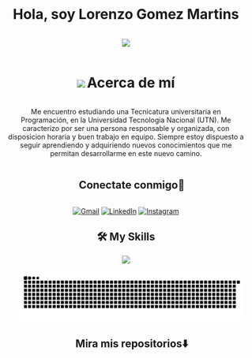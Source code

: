 <div id="user-content-toc">
  <ul align="center">
    <summary><h1 style="display: inline-block">Hola, soy Lorenzo Gomez Martins</h1></summary>
<p align="center">
  <a href="https://github.com/DenverCoder1/readme-typing-svg"><img src="https://readme-typing-svg.herokuapp.com?font=Time+New+Roman&color=%23C8BE25&size=25&center=true&vCenter=true&width=600&height=100&lines=Programmer;Estudiante+de+Tecnicatura+en+Programacion;Always+learning"></a>
</p>
<picture><img src = "https://github.com/7oSkaaa/7oSkaaa/blob/main/Images/about_me.gif?raw=true" width = 100px></picture>
<h1 style="display: inline-block">Acerca de mí</h1>


Me encuentro estudiando una Tecnicatura universitaria en Programación, en la Universidad Tecnologia Nacional (UTN). Me caracterizo por ser una persona responsable y organizada, con disposicion horaria y buen trabajo en equipo. Siempre estoy dispuesto a seguir aprendiendo y adquiriendo nuevos conocimientos que me permitan desarrollarme en este nuevo camino.
<br />


<div id="user-content-toc">
  <ul align="center">
    <summary><h2 style="display: inline-block">Conectate conmigo🤝</h2></summary>
  </ul>
</división>
	<!--icons and links-->
<p align="center">
	<a href="lorenzogomezmartins@gmail.com"><img img src="https://img.shields.io/badge/gmail-%23EA4335.svg?style=plastic&logo=gmail&logoColor=white" alt="Gmail"/></a>
	<a href="https://www.linkedin.com/in/lorenzo-gomez-ab942b299/"><img src="https://img.shields.io/badge/linkedin-%230A66C2.svg?style=plastic&logo=linkedin&logoColor=white" alt="LinkedIn"/></a>
	<a href="https://www.instagram.com/logomezm/"><img src="https://img.shields.io/badge/instagram-%23E4405F.svg?style=plastic&logo=instagram&logoColor=white" alt="Instagram"/></a>
</pag>

## 🛠️ My Skills
<p align="center">
  <a href="https://skillicons.dev">
    <img src="https://skillicons.dev/icons?i=java,python,git" />
  </a>
</p>

<ul align="center"> 
<img src = "https://github.com/7oSkaaa/7oSkaaa/blob/output/github-contribution-grid-snake.svg?" alt = "Snake Game"/>
<h2 style="display: inline-block">Mira mis repositorios⬇️</h2>  
</ul>
